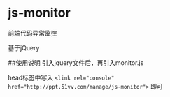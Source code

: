 # js-monitor
前端代码异常监控

基于jQuery

##使用说明
引入jquery文件后，再引入monitor.js

head标签中写入 `<link rel="console" href="http://ppt.51vv.com/manage/js-monitor">` 即可